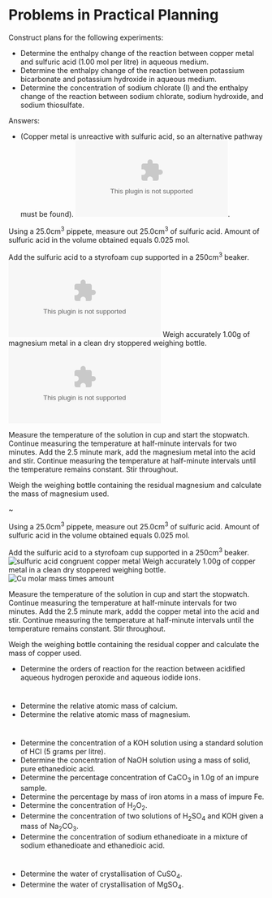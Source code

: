 # Problems in Practical Planning

Construct plans for the following experiments:

* Determine the enthalpy change of the reaction between copper metal and sulfuric acid (1.00 mol per litre) in aqueous medium.
* Determine the enthalpy change of the reaction between potassium bicarbonate and potassium hydroxide in aqueous medium.
* Determine the concentration of sodium chlorate (I) and the enthalpy change of the reaction between sodium chlorate, sodium hydroxide, and sodium thiosulfate.

Answers:
* (Copper metal is unreactive with sulfuric acid, so an alternative pathway must be found). ![Include Hess' Law here](ph.com). 

Using a 25.0cm<sup>3</sup> pippete, measure out 25.0cm<sup>3</sup> of sulfuric acid. Amount of sulfuric acid in the volume obtained equals 0.025 mol. 

Add the sulfuric acid to a styrofoam cup supported in a 250cm<sup>3</sup> beaker. ![sulfuric acid congruent copper metal](ph.com) Weigh accurately 1.00g of magnesium metal in a clean dry stoppered weighing bottle. ![Cu molar mass times amount](ph.com) 

Measure the temperature of the solution in cup and start the stopwatch. Continue measuring the temperature at half-minute intervals for two minutes. Add the 2.5 minute mark, add the magnesium metal into the acid and stir. Continue measuring the temperature at half-minute intervals until the temperature remains constant. Stir throughout. 

Weigh the weighing bottle containing the residual magnesium and calculate the mass of magnesium used.

~

Using a 25.0cm<sup>3</sup> pippete, measure out 25.0cm<sup>3</sup> of sulfuric acid. Amount of sulfuric acid in the volume obtained equals 0.025 mol. 

Add the sulfuric acid to a styrofoam cup supported in a 250cm<sup>3</sup> beaker. ![sulfuric acid congruent copper metal]() Weigh accurately 1.00g of copper metal in a clean dry stoppered weighing bottle. ![Cu molar mass times amount]() 

Measure the temperature of the solution in cup and start the stopwatch. Continue measuring the temperature at half-minute intervals for two minutes. Add the 2.5 minute mark, addd the copper metal into the acid and stir. Continue measuring the temperature at half-minute intervals until the temperature remains constant. Stir throughout. 

Weigh the weighing bottle containing the residual copper and calculate the mass of copper used.

* Determine the orders of reaction for the reaction between acidified aqueous hydrogen peroxide and aqueous iodide ions.

#

* Determine the relative atomic mass of calcium.
* Determine the relative atomic mass of magnesium.

#

* Determine the concentration of a KOH solution using a standard solution of HCl (5 grams per litre).
* Determine the concentration of NaOH solution using a mass of solid, pure ethanedioic acid.
* Determine the percentage concentration of CaCO<sub>3</sub> in 1.0g of an impure sample.
* Determine the percentage by mass of iron atoms in a mass of impure Fe.
* Determine the concentration of H<sub>2</sub>O<sub>2</sub>.
* Determine the concentration of two solutions of H<sub>2</sub>SO<sub>4</sub> and KOH given a mass of Na<sub>2</sub>CO<sub>3</sub>.
* Determine the concentration of sodium ethanedioate in a mixture of sodium ethanedioate and ethanedioic acid.

#

* Determine the water of crystallisation of CuSO<sub>4</sub>.
* Determine the water of crystallisation of MgSO<sub>4</sub>.

